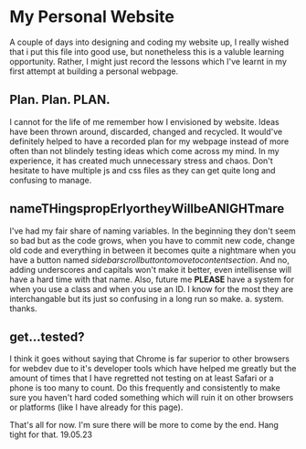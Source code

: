 # My Personal Website
A couple of days into designing and coding my website up, I really wished that i put this file into good use, but nonetheless this is a valuble learning opportunity. Rather, I might just record the lessons which I've learnt in my first attempt at building a personal webpage. 

## Plan. Plan. PLAN. 
I cannot for the life of me remember how I envisioned by website. Ideas have been thrown around, discarded, changed and recycled. It would've definitely helped to have a recorded plan for my webpage instead of more often than not blindely testing ideas which come across my mind. In my experience, it has created much unnecessary stress and chaos. Don't hesitate to have multiple js and css files as they can get quite long and confusing to manage. 

## nameTHingspropErlyortheyWillbeANIGHTmare
I've had my fair share of naming variables. In the beginning they don't seem so bad but as the code grows, when you have to commit new code, change old code and everything in between it becomes quite a nightmare when you have a button named *sidebarscrollbuttontomovetocontentsection*. And no, adding underscores and capitals won't make it better, even intellisense will have a hard time with that name. Also, future me **PLEASE** have a system for when you use a class and when you use an ID. I know for the most they are interchangable but its just so confusing in a long run so make. a. system. thanks. 

## get...tested?
I think it goes without saying that Chrome is far superior to other browsers for webdev due to it's developer tools which have helped me greatly but the amount of times that I have regretted not testing on at least Safari or a phone is too many to count. Do this frequently and consistently to make sure you haven't hard coded something which will ruin it on other browsers or platforms (like I have already for this page). 

That's all for now. I'm sure there will be more to come by the end. Hang tight for that. 19.05.23